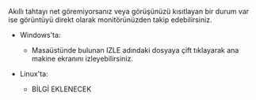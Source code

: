 Akıllı tahtayı net göremiyorsanız veya görüşünüzü kısıtlayan bir durum var ise görüntüyü direkt olarak monitörünüzden takip edebilirsiniz.

- Windows'ta:
  - Masaüstünde bulunan IZLE adındaki dosyaya çift tıklayarak ana makine ekranını izleyebilirsiniz.

- Linux'ta:
  - BİLGİ EKLENECEK

